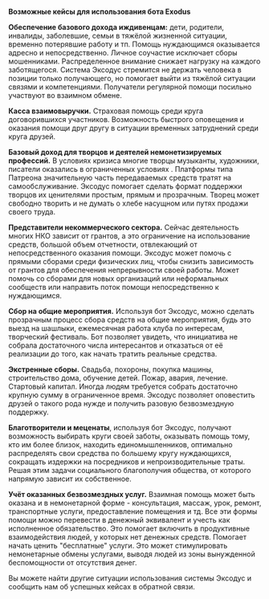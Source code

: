 <b>Возможные кейсы для использования бота Exodus</b>

<b>Обеспечение базового дохода иждивенцам:</b> дети, родители, инвалиды, заболевшие, семьи в тяжёлой жизненной ситуации, временно потерявшие работу и тп. Помощь нуждающимся оказывается адресно и непосредственно. Личное соучастие исключает сборы мошенниками. Распределенное внимание снижает нагрузку на каждого заботящегося. Система Эксодус стремится не держать человека в позиции только получающего, но помогает выйти из тяжёлой ситуации связями и компетенциями. Получатели регулярной помощи посильно участвуют во взаимном обмене.

<b>Касса взаимовыручки.</b> Страховая помощь среди круга договорившихся участников. Возможность быстрого оповещения и оказания помощи друг другу в ситуации временных затруднений среди круга друзей. 

<b>Базовый доход для творцов и деятелей немонетизируемых профессий.</b> В условиях кризиса многие творцы музыканты, художники, писатели оказались в ограниченных условиях . Платформы типа Патреона значительную часть передаваемых средств тратят на самообслуживание. Эксодус помогает сделать формат поддержки творцов их ценителями простым, прямым и прозрачным. Творец может свободно творить и не думать о хлебе насущном или путях продажи своего труда. 

<b>Представители некоммерческого сектора.</b> Сейчас деятельность многих НКО зависит от грантов, а это ограничение на использование средств, большой объем отчетности, отвлекающий от непосредственного оказания помощи. Эксодус может помочь с прямыми сборами среди физических лиц, чтобы снизить зависимость от грантов для обеспечения непрерывности своей работы. Может помочь со сборами для новых организаций или неформальных сообществ или направить поток помощи непосредственно к нуждающимся.

<b>Сбор на общие мероприятия.</b> Используя бот Эксодус, можно сделать прозрачным процесс сбора средств на общие мероприятия, будь это выезд на шашлыки, ежемесячная работа клуба по интересам, творческий фестиваль. Бот позволяет увидеть, что инициатива не собрала достаточного числа интересантов и отказаться от её реализации до того, как начать тратить реальные средства.

<b>Экстренные сборы.</b> Свадьба, похороны, покупка машины, строительство дома, обучение детей. Пожар, авария, лечение. Стартовый капитал. 
Иногда людям требуется собрать достаточно крупную сумму в ограниченное время. Эксодус позволяет оповестить друзей о такого рода нужде и получить разовую безвозмездную поддержку.

<b>Благотворители и меценаты</b>, используя бот Эксодус, получают возможность выбирать круги своей заботы, оказывать помощь тому, кто им более близок, находить единомышленников, оптимально распределять свои средства по большему кругу нуждающихся, сокращать издержки на посредников и непроизводительные траты. Решая этим задачи социального благополучия общества, от которого напрямую зависит их собственное.

<b>Учёт оказанных безвозмездных услуг.</b> Взаимная помощь может быть оказана и в немонетарной форме - консультация, массаж, урок, ремонт, транспортные услуги, предоставление помещения и тд. Все эти формы помощи можно перевести в денежный эквивалент и учесть как исполненное обязательство. Это помогает включить в продуктивные взаимодействия людей, у которых нет денежных средств. Помогает начать ценить "бесплатные" услуги. Это может стимулировать немонетарные обмены услугами, выводя людей из зоны вынужденной беспомощности от отсутствия денег.

Вы можете найти другие ситуации использования системы Эксодус и сообщить нам об успешных кейсах в обратной связи.